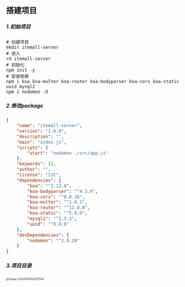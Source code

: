 ## 搭建项目

##### 1.初始项目

```
# 创建项目
mkdir itemall-server
# 进入
cd itemall-server
# 初始化
npm init -y
# 安装依赖
npm i koa koa-multer koa-router koa-bodyparser koa-cors koa-static uuid mysql2
npm i nodemon -D
```

##### 2.修改package

```json
{
	"name": "itemall-server",
	"version": "1.0.0",
	"description": "",
	"main": "index.js",
	"scripts": {
		"start": "nodemon ./src/app.js"
	},
	"keywords": [],
	"author": "",
	"license": "ISC",
	"dependencies": {
		"koa": "^2.13.4",
		"koa-bodyparser": "^4.3.0",
		"koa-cors": "^0.0.16",
		"koa-multer": "^1.0.2",
		"koa-router": "^12.0.0",
		"koa-static": "^5.0.0",
		"mysql2": "^2.3.3",
		"uuid": "^9.0.0"
	},
	"devDependencies": {
		"nodemon": "^2.0.20"
	}
}
```

##### 3.项目目录

<img src="C:\Users\25547\AppData\Roaming\Typora\typora-user-images\image-20220924152007504.png" alt="image-20220924152007504" style="zoom:50%;" />